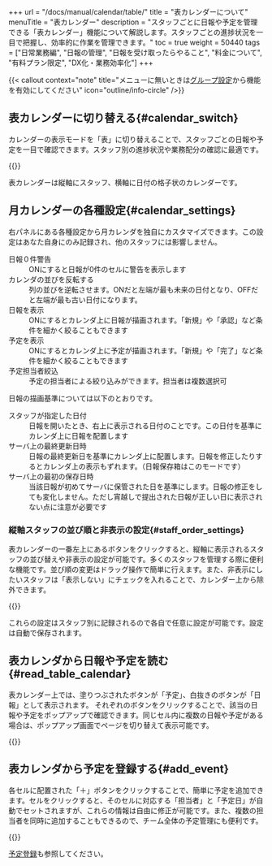 +++
url = "/docs/manual/calendar/table/"
title = "表カレンダーについて"
menuTitle = "表カレンダー"
description = "スタッフごとに日報や予定を管理できる「表カレンダー」機能について解説します。スタッフごとの進捗状況を一目で把握し、効率的に作業を管理できます。"
toc = true
weight = 50440
tags = ["日常業務編", "日報の管理", "日報を受け取ったらやること", "料金について", "有料プラン限定", "DX化・業務効率化"]
+++

{{< callout context="note" title="メニューに無いときは[グループ設定](/docs/setup/setting-group/#optionalFunction)から機能を有効にしてください" icon="outline/info-circle" />}}

## 表カレンダーに切り替える{#calendar_switch}

カレンダーの表示モードを「表」に切り替えることで、スタッフごとの日報や予定を一目で確認できます。スタッフ別の進捗状況や業務配分の確認に最適です。

{{<icatch filename="img/table-calendar" msg="「スタッフ」を軸に据えた格子状の表だよ。人別に見たいとき便利です" alice="ok">}}

表カレンダーは縦軸にスタッフ、横軸に日付の格子状のカレンダーです。

## 月カレンダーの各種設定{#calendar_settings}

右パネルにある各種設定から月カレンダを独自にカスタマイズできます。この設定はあなた自身にのみ記録され、他のスタッフには影響しません。

<dl class="basic">
<dt>日報０件警告</dt>
<dd>ONにすると日報が0件のセルに警告を表示します</dd>
<dt>カレンダの並びを反転する</dt>
<dd>列の並びを逆転させます。ONだと左端が最も未来の日付となり、OFFだと左端が最も古い日付になります。</dd>
<dt>日報を表示</dt>
<dd>ONにするとカレンダ上に日報が描画されます。「新規」や「承認」など条件を細かく絞ることもできます</dd>
<dt>予定を表示</dt>
<dd>ONにするとカレンダ上に予定が描画されます。「新規」や「完了」など条件を細かく絞ることもできます</dd>
<dt>予定担当者絞込</dt>
<dd>予定の担当者による絞り込みができます。担当者は複数選択可</dd>
</dl>

日報の描画基準については以下のとおりです。

<dl class="basic">
<dt>スタッフが指定した日付</dt>
<dd>日報を開いたとき、右上に表示される日付のことです。この日付を基準にカレンダ上に日報を配置します</dd>
<dt>サーバ上の最終更新日時</dt>
<dd>日報の最終更新日を基準にカレンダ上に配置します。日報を修正したりするとカレンダ上の表示もずれます。（日報保存箱はこのモードです）</dd>
<dt>サーバ上の最初の保存日時</dt>
<dd>当該日報が初めてサーバに保管された日を基準にします。日報の修正をしても変化しません。ただし宵越しで提出された日報が正しい日に表示されない点に注意が必要です</dd>
</dl>

### 縦軸スタッフの並び順と非表示の設定{#staff_order_settings}

表カレンダーの一番左上にあるボタンをクリックすると、縦軸に表示されるスタッフの並び替えや非表示の設定が可能です。多くのスタッフを管理する際に便利な機能です。並び順の変更はドラッグ操作で簡単に行えます。また、非表示にしたいスタッフは「表示しない」にチェックを入れることで、カレンダー上から除外できます。

{{<icatch filename="img/orderby" msg="スタッフが多い場合は並べ替えや非表示をうまく使いましょう" alice="here">}}

これらの設定はスタッフ別に記録されるので各自で任意に設定が可能です。設定は自動で保存されます。

## 表カレンダから日報や予定を読む{#read_table_calendar}

表カレンダー上では、塗りつぶされたボタンが「予定」、白抜きのボタンが「日報」として表示されます。
それぞれのボタンをクリックすることで、該当の日報や予定をポップアップで確認できます。同じセル内に複数の日報や予定がある場合は、ポップアップ画面でページを切り替えて表示可能です。

{{<icatch filename="img/pagination" msg="同セル内の日報や予定が１つの塊として表示されます">}}

## 表カレンダから予定を登録する{#add_event}

各セルに配置された「＋」ボタンをクリックすることで、簡単に予定を追加できます。セルをクリックすると、そのセルに対応する「担当者」と「予定日」が自動でセットされますが、これらの情報は自由に修正が可能です。また、複数の担当者を同時に追加することもできるので、チーム全体の予定管理にも便利です。

{{<icatch filename="img/add-event" msg="セル内の＋ボタンをクリックして予定を追加できます">}}

[予定登録](/docs/manual/event/add/)も参照してください。

